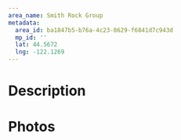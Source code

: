 ```yaml
---
area_name: Smith Rock Group
metadata:
  area_id: ba1847b5-b76a-4c23-8629-f6841d7c943d
  mp_id: ''
  lat: 44.5672
  lng: -122.1269
---
```

# Description

# Photos


